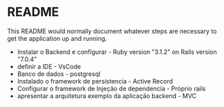 # README

This README would normally document whatever steps are necessary to get the
application up and running.

* Instalar o Backend e configurar - Ruby version "3.1.2" on Rails version "7.0.4"
* definir a IDE - VsCode
* Banco de dados - postgresql
* Instalado o framework de persistencia - Active Record
* Configurar o framework de Injeção de dependencia - Próprio rails
* apresentar a arquitetura exemplo da aplicação backend - MVC